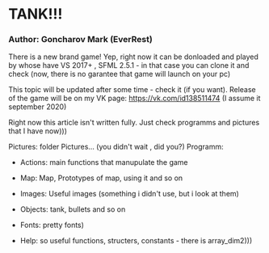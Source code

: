 # TANK!!! #
### Author: Goncharov Mark (EverRest) ###

There is a new brand game! Yep, right now it can be donloaded and played by whose have VS 2017+ , SFML 2.5.1 - in that case you can clone it and check (now, there is no garantee that game will launch on your pc)

This topic will be updated after some time - check it (if you want). Release of the game will be on my VK page: https://vk.com/id138511474 (I assume it september 2020)

Right now this article isn't written fully. Just check programms and pictures that I have now)))

Pictures: folder Pictures... (you didn't wait , did you?)
Programm:
	
*	Actions: main functions that manupulate the game
*	Map: Map, Prototypes of map, using it and so on
*	Images: Useful images (something i didn't use, but i look at them)
*	Objects: tank, bullets and so on
*	Fonts: pretty fonts)

*	Help: so useful functions, structers, constants - there is array_dim2)))